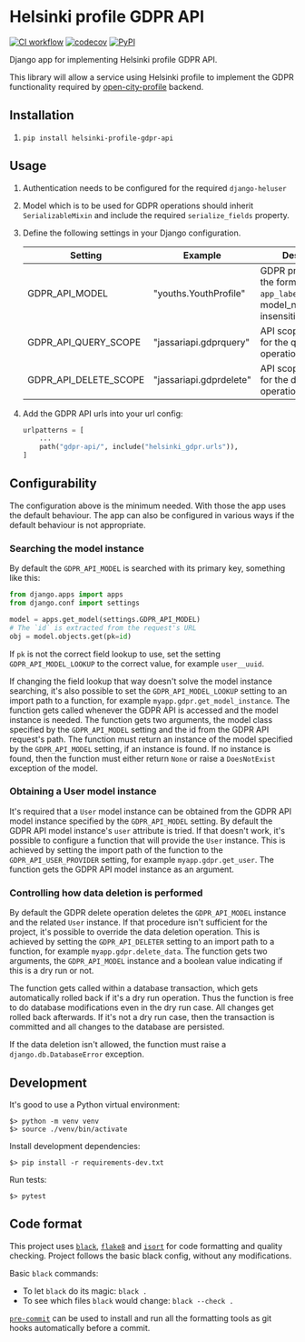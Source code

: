 # Helsinki profile GDPR API

[![CI workflow](https://github.com/City-of-Helsinki/helsinki-profile-gdpr-api/actions/workflows/ci.yml/badge.svg?branch=main)](https://github.com/City-of-Helsinki/helsinki-profile-gdpr-api/actions/workflows/ci.yml?query=branch:main)
[![codecov](https://codecov.io/gh/City-of-Helsinki/helsinki-profile-gdpr-api/branch/main/graph/badge.svg)](https://codecov.io/gh/City-of-Helsinki/helsinki-profile-gdpr-api)
[![PyPI](https://badgen.net/pypi/v/helsinki-profile-gdpr-api)](https://pypi.org/project/helsinki-profile-gdpr-api/)

Django app for implementing Helsinki profile GDPR API.

This library will allow a service using Helsinki profile to implement the GDPR
functionality required by [open-city-profile](https://github.com/City-of-Helsinki/open-city-profile)
backend.

## Installation

1. `pip install helsinki-profile-gdpr-api`

## Usage

1. Authentication needs to be configured for the required `django-heluser`

2. Model which is to be used for GDPR operations should inherit `SerializableMixin` and
   include the required `serialize_fields` property.

3. Define the following settings in your Django configuration.

    | Setting | Example | Description |
    |---|---|---|
    | GDPR_API_MODEL | "youths.YouthProfile" | GDPR profile model in the form `app_label.model_name`. model_name is case-insensitive. |
    | GDPR_API_QUERY_SCOPE | "jassariapi.gdprquery" | API scope required for the query operation. |
    | GDPR_API_DELETE_SCOPE | "jassariapi.gdprdelete" | API scope required for the delete operation. |

4. Add the GDPR API urls into your url config:

    ```python
    urlpatterns = [
        ...
        path("gdpr-api/", include("helsinki_gdpr.urls")),
    ]
    ```

## Configurability

The configuration above is the minimum needed. With those the app uses the default behaviour.
The app can also be configured in various ways if the default behaviour is not appropriate.

### Searching the model instance

By default the `GDPR_API_MODEL` is searched with its primary key, something like this:

```python
from django.apps import apps
from django.conf import settings

model = apps.get_model(settings.GDPR_API_MODEL)
# The `id` is extracted from the request's URL
obj = model.objects.get(pk=id)
```

If `pk` is not the correct field lookup to use, set the setting `GDPR_API_MODEL_LOOKUP` to the correct
value, for example `user__uuid`.

If changing the field lookup that way doesn't solve the model instance searching, it's also possible to
set the `GDPR_API_MODEL_LOOKUP` setting to an import path to a function, for example
`myapp.gdpr.get_model_instance`. The function gets called whenever the GDPR API is accessed and the model
instance is needed. The function gets two arguments, the model class specified by the `GDPR_API_MODEL`
setting and the id from the GDPR API request's path. The function must return an instance of the model
specified by the `GDPR_API_MODEL` setting, if an instance is found. If no instance is found, then the
function must either return `None` or raise a `DoesNotExist` exception of the model.

### Obtaining a User model instance

It's required that a `User` model instance can be obtained from the GDPR API model instance specified by
the `GDPR_API_MODEL` setting. By default the GDPR API model instance's `user` attribute is tried. If that
doesn't work, it's possible to configure a function that will provide the `User` instance. This is
achieved by setting the import path of the function to the `GDPR_API_USER_PROVIDER` setting, for example
`myapp.gdpr.get_user`. The function gets the GDPR API model instance as an argument.

### Controlling how data deletion is performed

By default the GDPR delete operation deletes the `GDPR_API_MODEL` instance and the related `User`
instance. If that procedure isn't sufficient for the project, it's possible to override the data deletion
operation. This is achieved by setting the `GDPR_API_DELETER` setting to an import path to a function, for
example `myapp.gdpr.delete_data`. The function gets two arguments, the `GDPR_API_MODEL` instance and a
boolean value indicating if this is a dry run or not.

The function gets called within a database transaction, which gets automatically rolled back if it's a dry
run operation. Thus the function is free to do database modifications even in the dry run case. All
changes get rolled back afterwards. If it's not a dry run case, then the transaction is committed and all
changes to the database are persisted.

If the data deletion isn't allowed, the function must raise a `django.db.DatabaseError` exception.

## Development

It's good to use a Python virtual environment:

    $> python -m venv venv
    $> source ./venv/bin/activate

Install development dependencies:

    $> pip install -r requirements-dev.txt

Run tests:

    $> pytest

## Code format

This project uses
[`black`](https://github.com/ambv/black),
[`flake8`](https://gitlab.com/pycqa/flake8) and
[`isort`](https://github.com/timothycrosley/isort)
for code formatting and quality checking. Project follows the basic black config, without any modifications.

Basic `black` commands:

* To let `black` do its magic: `black .`
* To see which files `black` would change: `black --check .`

[`pre-commit`](https://pre-commit.com/) can be used to install and run all the formatting tools as git hooks
automatically before a commit.
